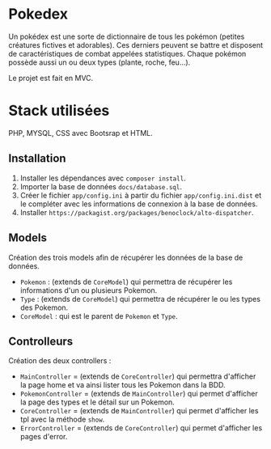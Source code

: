 
# Pokedex

Un pokédex est une sorte de dictionnaire de tous les pokémon (petites créatures fictives et adorables). Ces derniers peuvent se battre
et disposent de caractéristiques de combat appelées statistiques. Chaque pokémon possède aussi un ou deux types (plante, roche, feu...).

Le projet est fait en MVC.

# Stack utilisées  

PHP, MYSQL, CSS avec Bootsrap et HTML.

## Installation

1. Installer les dépendances avec `composer install`.
2. Importer la base de données `docs/database.sql`.
3. Créer le fichier `app/config.ini` à partir du fichier `app/config.ini.dist` et le compléter avec les informations de connexion à la base de données.
4. Installer `https://packagist.org/packages/benoclock/alto-dispatcher`.


## Models

Création des trois models afin de récupérer les données de la base de données.

- `Pokemon` : (extends de `CoreModel`) qui permettra de récupérer les informations d'un ou plusieurs Pokemon.
- `Type` : (extends de `CoreModel`) qui permettra de récupérer le ou les types des Pokemon.
- `CoreModel` : qui est le parent de `Pokemon` et `Type`.

## Controlleurs

Création des deux controllers : 

- `MainController` = (extends de `CoreController`) qui permettra d'afficher la page home et va ainsi lister tous les Pokemon dans la BDD.
- `PokemonController` = (extends de `MainController`) qui permet d'afficher la page des types et le détail sur un Pokemon.
- `CoreController` = (extends de `MainController`) qui permet d'afficher les tpl avec la méthode `show`.
- `ErrorController` = (extends de `CoreController`) qui permet d'afficher les pages d'error.
